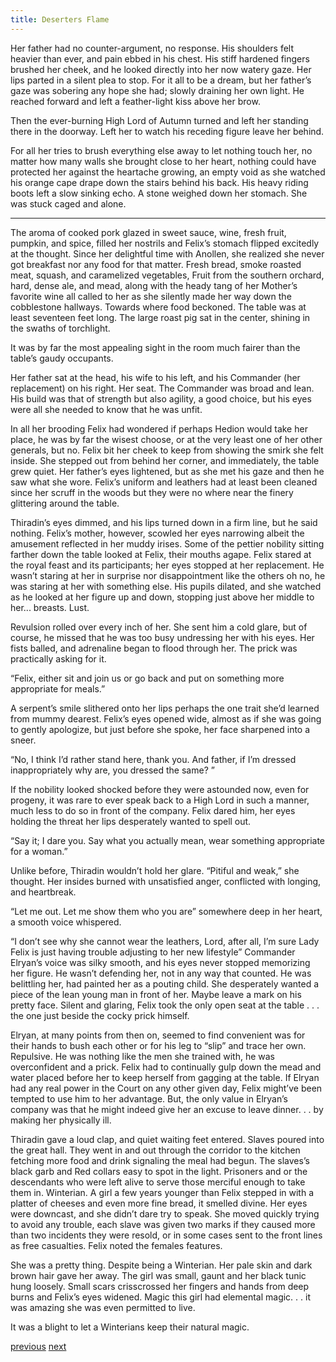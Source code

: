 ```yaml
---
title: Deserters Flame
---
```

Her father had no counter-argument, no response. His shoulders felt
heavier than ever, and pain ebbed in his chest. His stiff hardened fingers brushed her cheek, and he looked directly into her now watery gaze. Her lips parted in a silent plea to stop. For it all to be a dream, but her father’s gaze was sobering any hope she had; slowly draining her own light. He reached forward and left a feather-light kiss above her brow. 

Then the ever-burning High Lord of Autumn turned and left her standing there in the doorway. Left her to watch his receding figure leave her behind.

For all her tries to brush everything else away to let nothing touch her, no
matter how many walls she brought close to her heart, nothing could have
protected her against the heartache growing, an empty void as she watched his
orange cape drape down the stairs behind his back. His heavy riding boots left a
slow sinking echo. A stone weighed down her stomach. She was stuck caged and
alone.

***

The aroma of cooked pork glazed in sweet sauce, wine, fresh fruit,
pumpkin, and spice, filled her nostrils and Felix’s stomach flipped excitedly at
the thought. Since her delightful time with Anollen, she realized she never got
breakfast nor any food for that matter.
Fresh bread, smoke roasted meat, squash, and caramelized vegetables,
Fruit from the southern orchard, hard, dense ale, and mead, along with the heady
tang of her Mother’s favorite wine all called to her as she silently made her way down the cobblestone hallways. Towards where food beckoned. The table was at
least seventeen feet long. The large roast pig sat in the center, shining in the
swaths of torchlight. 

It was by far the most appealing sight in the room much fairer than the table’s gaudy occupants.

Her father sat at the head, his wife to his left, and his Commander (her
replacement) on his right. Her seat. The Commander was broad and lean. His
build was that of strength but also agility, a good choice, but his eyes were all she needed to know that he was unfit.

In all her brooding Felix had wondered if perhaps Hedion would take her
place, he was by far the wisest choose, or at the very least one of her other
generals, but no. Felix bit her cheek to keep from showing the smirk she felt
inside. She stepped out from behind her corner, and immediately, the table grew
quiet. Her father’s eyes lightened, but as she met his gaze and then he saw what
she wore. Felix’s uniform and leathers had at least been cleaned since her scruff in the woods but they were no where near the finery glittering around the table.

Thiradin’s eyes dimmed, and his lips turned down in a firm line, but he
said nothing. Felix’s mother, however, scowled her eyes narrowing albeit the
amusement reflected in her muddy irises. Some of the pettier nobility sitting
farther down the table looked at Felix, their mouths agape. Felix stared at the
royal feast and its participants; her eyes stopped at her replacement. He wasn’t
staring at her in surprise nor disappointment like the others oh no, he was staring at her with something else. His pupils dilated, and she watched as he looked at her figure up and down, stopping just above her middle to her... breasts. Lust.

Revulsion rolled over every inch of her. She sent him a cold glare, but of
course, he missed that he was too busy undressing her with his eyes. Her fists
balled, and adrenaline began to flood through her. The prick was practically asking for it.

“Felix, either sit and join us or go back and put on something more
appropriate for meals.”

A serpent’s smile slithered onto her lips perhaps the one trait she’d
learned from mummy dearest. Felix’s eyes opened wide, almost as if she was
going to gently apologize, but just before she spoke, her face sharpened into a
sneer.

“No, I think I’d rather stand here, thank you. And father, if I’m dressed
inappropriately why are, you dressed the same? ”

If the nobility looked shocked before they were astounded now, even for
progeny, it was rare to ever speak back to a High Lord in such a manner, much
less to do so in front of the company. Felix dared him, her eyes holding the threat her lips desperately wanted to spell out.

“Say it; I dare you. Say what you actually mean, wear something
appropriate for a woman.”

Unlike before, Thiradin wouldn’t hold her glare. “Pitiful and weak,” she
thought. Her insides burned with unsatisfied anger, conflicted with longing, and
heartbreak.

“Let me out. Let me show them who you are” somewhere deep in her
heart, a smooth voice whispered.

“I don’t see why she cannot wear the leathers, Lord, after all, I’m sure
Lady Felix is just having trouble adjusting to her new lifestyle”
Commander Elryan’s voice was silky smooth, and his eyes never stopped
memorizing her figure. He wasn’t defending her, not in any way that counted. He
was belittling her, had painted her as a pouting child. She desperately wanted a
piece of the lean young man in front of her. Maybe leave a mark on his pretty
face. Silent and glaring, Felix took the only open seat at the table . . . the one just beside the cocky prick himself.

Elryan, at many points from then on, seemed to find convenient was for
their hands to bush each other or for his leg to “slip” and trace her own.
Repulsive. He was nothing like the men she trained with, he was overconfident
and a prick. Felix had to continually gulp down the mead and water placed
before her to keep herself from gagging at the table. If Elryan had any real power in the Court on any other given day, Felix might’ve been tempted to use him to her advantage. But, the only value in Elryan’s company was that he might indeed give her an excuse to leave dinner. . . by making her physically ill.

Thiradin gave a loud clap, and quiet waiting feet entered. Slaves poured
into the great hall. They went in and out through the corridor to the kitchen
fetching more food and drink signaling the meal had begun. The slaves’s black
garb and Red collars easy to spot in the light. Prisoners and or the descendants
who were left alive to serve those merciful enough to take them in. Winterian.
A girl a few years younger than Felix stepped in with a platter of cheeses
and even more fine bread, it smelled divine. Her eyes were downcast, and she
didn’t dare try to speak. She moved quickly trying to avoid any trouble, each
slave was given two marks if they caused more than two incidents they were
resold, or in some cases sent to the front lines as free casualties. Felix noted the females features.

She was a pretty thing. Despite being a Winterian. Her pale skin and dark brown hair gave her away. The girl was small, gaunt and her black tunic hung loosely. Small scars crisscrossed her fingers and hands from deep burns and Felix’s eyes
widened. Magic this girl had elemental magic. . . it was amazing she was even
permitted to live.

It was a blight to let a Winterians keep their natural magic. 

[previous](desertflame-08.html)
[next](desertflame-10.html)
